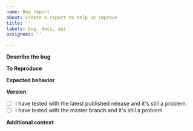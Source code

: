 ```yaml
---
name: Bug report
about: Create a report to help us improve
title: ''
labels: bug, docs, api
assignees: ''

---
```


**Describe the bug**
<!-- A clear and concise description of what the bug is. -->

**To Reproduce**
<!-- Steps to reproduce the behavior -->

**Expected behavior**
<!-- A clear and concise description of what you expected to happen. -->

**Version**
<!-- Version of django-oauth-toolkit -->

<!-- Have you tested with the latest version and/or master branch? -->
- [ ] I have tested with the latest published release and it's still a problem.
- [ ] I have tested with the master branch and it's still a problem.

**Additional context**
<!-- Add any other context about the problem here. -->


